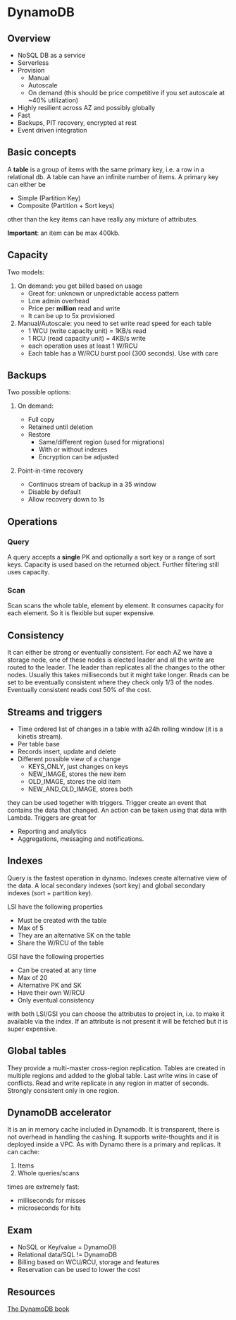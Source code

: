 # DynamoDB

## Overview

* NoSQL DB as a service
* Serverless
* Provision
    * Manual
    * Autoscale
    * On demand (this should be price competitive if you set autoscale at ~40% utilization)
* Highly resilient across AZ and possibly globally
* Fast
* Backups, PIT recovery, encrypted at rest
* Event driven integration

## Basic concepts

A **table** is a group of items with the same primary key, i.e. a row in a relational db.
A table can have an infinite number of items. 
A primary key can either be 

* Simple (Partition Key)
* Composite (Partition + Sort keys)
 
other than the key items can have really any mixture of attributes.
 
**Important**: an item can be max 400kb. 

## Capacity

Two models:

1. On demand: you get billed based on usage
   * Great for: unknown or unpredictable access pattern
   * Low admin overhead 
   * Price per **million** read and write
   * It can be up to 5x provisioned
2. Manual/Autoscale: you need to set write read speed for each table
    * 1 WCU (write capacity unit) = 1KB/s read
    * 1 RCU (read capacity unit) = 4KB/s write
    * each operation uses at least 1 W/RCU
    * Each table has a W/RCU burst pool (300 seconds). Use with care

## Backups

Two possible options:

1. On demand:
    * Full copy
    * Retained until deletion
    * Restore 
        * Same/different region (used for migrations)
        * With or without indexes
        * Encryption can be adjusted

2. Point-in-time recovery
    * Continuos stream of backup in a 35 window
    * Disable by default
    * Allow recovery down to 1s

## Operations

### Query

A query accepts a **single** PK and optionally a sort key or a range of sort keys. Capacity is used based on the returned object. Further filtering still uses capacity.

### Scan

Scan scans the whole table, element by element. It consumes capacity for each element. So it is flexible but super expensive.

## Consistency

It can either be strong or eventually consistent. For each AZ we have a storage node, one of these nodes is elected leader and all the write are routed to the leader. The leader than replicates all the changes to the other nodes. Usually this takes milliseconds but it might take longer. Reads can be set to be eventually consistent where they check only 1/3 of the nodes. Eventually consistent reads cost 50% of the cost.

## Streams and triggers

* Time ordered list of changes in a table with a24h rolling window (it is a kinetis stream).
* Per table base
* Records insert, update and delete
* Different possible view of a change
  * KEYS_ONLY, just changes on keys
  * NEW_IMAGE, stores the new item
  * OLD_IMAGE, stores the old item
  * NEW_AND_OLD_IMAGE, stores both

they can be used together with triggers. Trigger create an event that contains the data that changed. An action can be taken using that data with Lambda. Triggers are great for

* Reporting and analytics
* Aggregations, messaging and notifications.

## Indexes

Query is the fastest operation in dynamo. Indexes create alternative view of the data. A local secondary indexes (sort key) and global secondary indexes (sort + partition key).

LSI have the following properties
* Must be created with the table 
* Max of 5
* They are an alternative SK on the table
* Share the W/RCU of the table

GSI have the following properties
* Can be created at any time
* Max of 20
* Alternative PK and SK
* Have their own W/RCU
* Only eventual consistency

with both LSI/GSI you can choose the attributes to project in, i.e. to make it available via the index. If an attribute is not present it will be fetched but it is super expensive.

## Global tables

They provide a multi-master cross-region replication. Tables are created in multiple regions and added to the global table. Last write wins in case of conflicts. Read and write replicate in any region in matter of seconds. Strongly consistent only in one region.

## DynamoDB accelerator

It is an in memory cache included in Dynamodb. It is transparent, there is not overhead in handling the cashing. It supports write-thoughts and it is deployed inside a VPC. As with Dynamo there is a primary and replicas.
It can cache:

1. Items
2. Whole queries/scans

times are extremely fast:

* milliseconds for misses
* microseconds for hits


## Exam

* NoSQL or Key/value = DynamoDB
* Relational data/SQL != DynamoDB
* Billing based on WCU/RCU, storage and features
* Reservation can be used to lower the cost

## Resources

[The DynamoDB book](https://www.dynamodbbook.com/)
